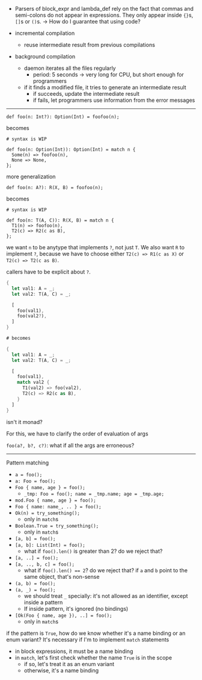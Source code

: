 - Parsers of block_expr and lambda_def rely on the fact that commas and semi-colons do not appear in expressions. They only appear inside `{}`s, `[]`s or `()`s. -> How do I guarantee that using code?

- incremental compilation
  - reuse intermediate result from previous compilations
- background compilation
  - daemon iterates all the files regularly
    - period: 5 seconds -> very long for CPU, but short enough for programmers
  - if it finds a modified file, it tries to generate an intermediate result
    - if succeeds, update the intermediate result
    - if fails, let programmers use information from the error messages

---

```
def foo(n: Int?): Option(Int) = foofoo(n);
```

becomes

```
# syntax is WIP

def foo(n: Option(Int)): Option(Int) = match n {
  Some(n) => foofoo(n),
  None => None,
};
```

more generalization

```
def foo(n: A?): R(X, B) = foofoo(n);
```

becomes

```
# syntax is WIP

def foo(n: T(A, C)): R(X, B) = match n {
  T1(n) => foofoo(n),
  T2(c) => R2(c as B),
};
```

we want `n` to be anytype that implements `?`, not just `T`. We also want `R` to implement `?`, because we have to choose either `T2(c) => R1(c as X)` or `T2(c) => T2(c as B)`.

callers have to be explicit about `?`.

```rust
{
  let val1: A = _;
  let val2: T(A, C) = _;

  [
    foo(val1),
    foo(val2?),
  ]
}

# becomes

{
  let val1: A = _;
  let val2: T(A, C) = _;

  [
    foo(val1),
    match val2 {
      T1(val2) => foo(val2),
      T2(c) => R2(c as B),
    }
  ]
}
```

isn't it monad?

For this, we have to clarify the order of evaluation of args

`foo(a?, b?, c?)`: what if all the args are erroneous?

---

Pattern matching

- `a = foo();`
- `a: Foo = foo();`
- `Foo { name, age } = foo();`
  - `_tmp: Foo = foo(); name = _tmp.name; age = _tmp.age;`
- `mod.Foo { name, age } = foo();`
- `Foo { name: name_, .. } = foo();`
- `Ok(n) = try_something();`
  - only in `match`s
- `Boolean.True = try_something();`
  - only in `match`s
- `[a, b] = foo();`
- `[a, b]: List(Int) = foo();`
  - what if `foo().len()` is greater than 2? do we reject that?
- `[a, ..] = foo();`
- `[a, .., b, c] = foo();`
  - what if `foo().len() == 2`? do we reject that? if `a` and `b` point to the same object, that's non-sense
- `(a, b) = foo();`
- `(a, _) = foo();`
  - we should treat `_` specially: it's not allowed as an identifier, except inside a pattern
  - If inside pattern, it's ignored (no bindings)
- `[Ok(Foo { name, age }), ..] = foo();`
  - only in `match`s

if the pattern is `True`, how do we know whether it's a name binding or an enum variant? It's necessary if I'm to implement `match` statements

- in block expressions, it must be a name binding
- in `match`, let's first check whether the name `True` is in the scope
  - if so, let's treat it as an enum variant
  - otherwise, it's a name binding

